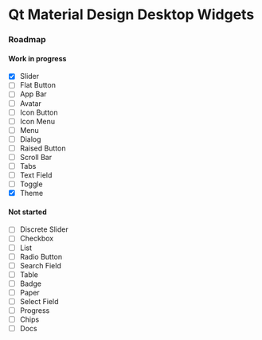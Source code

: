 # Qt Material Design Desktop Widgets

### Roadmap

#### Work in progress

- [x] Slider
- [ ] Flat Button
- [ ] App Bar
- [ ] Avatar
- [ ] Icon Button
- [ ] Icon Menu
- [ ] Menu
- [ ] Dialog
- [ ] Raised Button
- [ ] Scroll Bar
- [ ] Tabs
- [ ] Text Field
- [ ] Toggle
- [x] Theme

#### Not started

- [ ] Discrete Slider
- [ ] Checkbox
- [ ] List
- [ ] Radio Button
- [ ] Search Field
- [ ] Table
- [ ] Badge
- [ ] Paper
- [ ] Select Field
- [ ] Progress
- [ ] Chips
- [ ] Docs
